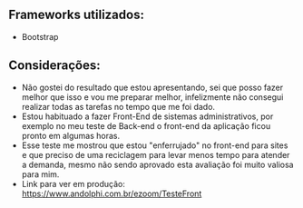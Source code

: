 ## Frameworks utilizados:
 - Bootstrap

## Considerações:
 - Não gostei do resultado que estou apresentando, sei que posso fazer melhor que isso e vou me preparar melhor, infelizmente não consegui realizar todas as tarefas no tempo que me foi dado. 
 - Estou habituado a fazer Front-End de sistemas administrativos, por exemplo no meu teste de Back-end o front-end da aplicação ficou pronto em algumas horas.
 - Esse teste me mostrou que estou "enferrujado" no front-end para sites e que preciso de uma reciclagem para levar menos tempo para atender a demanda, mesmo não sendo aprovado esta avaliação foi muito valiosa para mim.
 - Link para ver em produção: https://www.andolphi.com.br/ezoom/TesteFront
 

